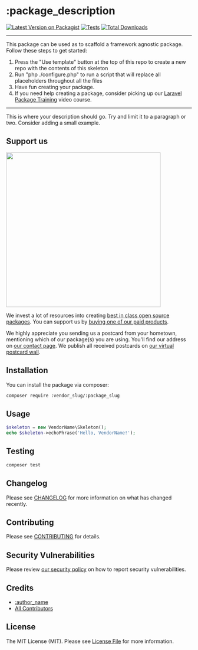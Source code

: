 # :package_description

[![Latest Version on Packagist](https://img.shields.io/packagist/v/:vendor_slug/:package_slug.svg?style=flat-square)](https://packagist.org/packages/:vendor_slug/:package_slug)
[![Tests](https://github.com/:vendor_slug/:package_slug/actions/workflows/run-tests.yml/badge.svg?branch=main)](https://github.com/:vendor_slug/:package_slug/actions/workflows/run-tests.yml)
[![Total Downloads](https://img.shields.io/packagist/dt/:vendor_slug/:package_slug.svg?style=flat-square)](https://packagist.org/packages/:vendor_slug/:package_slug)
<!--delete-->
---
This package can be used as to scaffold a framework agnostic package. Follow these steps to get started:

1. Press the "Use template" button at the top of this repo to create a new repo with the contents of this skeleton
2. Run "php ./configure.php" to run a script that will replace all placeholders throughout all the files
3. Have fun creating your package.
4. If you need help creating a package, consider picking up our <a href="https://laravelpackage.training">Laravel Package Training</a> video course.
---
<!--/delete-->
This is where your description should go. Try and limit it to a paragraph or two. Consider adding a small example.

## Support us

[<img src="https://github-ads.s3.eu-central-1.amazonaws.com/:package_name.jpg?t=1" width="419px" />](https://spatie.be/github-ad-click/:package_name)

We invest a lot of resources into creating [best in class open source packages](https://spatie.be/open-source). You can support us by [buying one of our paid products](https://spatie.be/open-source/support-us).

We highly appreciate you sending us a postcard from your hometown, mentioning which of our package(s) you are using. You'll find our address on [our contact page](https://spatie.be/about-us). We publish all received postcards on [our virtual postcard wall](https://spatie.be/open-source/postcards).

## Installation

You can install the package via composer:

```bash
composer require :vendor_slug/:package_slug
```

## Usage

```php
$skeleton = new VendorName\Skeleton();
echo $skeleton->echoPhrase('Hello, VendorName!');
```

## Testing

```bash
composer test
```

## Changelog

Please see [CHANGELOG](CHANGELOG.md) for more information on what has changed recently.

## Contributing

Please see [CONTRIBUTING](.github/CONTRIBUTING.md) for details.

## Security Vulnerabilities

Please review [our security policy](../../security/policy) on how to report security vulnerabilities.

## Credits

- [:author_name](https://github.com/:author_username)
- [All Contributors](../../contributors)

## License

The MIT License (MIT). Please see [License File](LICENSE.md) for more information.
